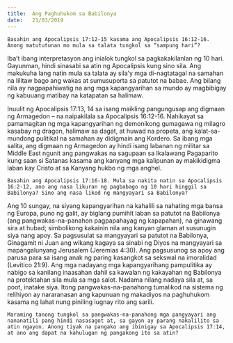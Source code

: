```yaml
---
title:  Ang Paghuhukom sa Babilonya
date:   21/03/2019
---
```


`Basahin ang Apocalipsis 17:12-15 kasama ang Apocalipsis 16:12-16. Anong matututunan mo mula sa talata tungkol sa “sampung hari”?`

Iba’t ibang interpretasyon ang inialok tungkol sa pagkakakilanlan ng 10 hari. Gayunman, hindi sinasabi sa atin ng Apocalipsis kung sino sila. Ang makukuha lang natin mula sa talata ay sila’y mga di-nagtatagal na samahan na lilitaw bago ang wakas at sumusuporta sa patutot na babae. Ang bilang nila ay nagpapahiwatig na ang mga kapangyarihan sa mundo ay magbibigay ng kabuuang matibay na katapatan sa halimaw.

Inuulit ng Apocalipsis 17:13, 14 sa isang maikling pangungusap ang digmaan ng Armagedon – na naipakilala sa Apocalipsis 16:12-16. Nahikayat sa pamamagitan ng mga kapangyarihan ng demonikong gumagawa ng milagro kasabay ng dragon, halimaw sa dagat, at huwad na propeta, ang kalat-sa-mundong pulitikal na samahan ay didigmain ang Kordero. Sa ibang mga salita, ang digmaan ng Armagedon ay hindi isang labanan ng militar sa Middle East ngunit ang pangwakas na sagupaan sa Ikalawang Pagaparito kung saan si Satanas kasama ang kanyang mga kalipunan ay makikidigma laban kay Cristo at sa Kanyang hukbo ng mga anghel.

`Basahin ang Apocalipsis 17:16-18. Mula sa nakita natin sa Apocalipsis 16:2-12, ano ang nasa likuran ng pagbabago ng 10 hari hinggil sa Babilonya? Sino ang nasa likod ng mangyayari sa Babilonya?`

Ang 10 sungay, na siyang kapangyarihan na kahalili sa nahating mga bansa ng Europa, puno ng galit, ay biglang pumihit laban sa patutot na Babilonya (ang pangwakas-na-panahon pagpapahayag ng kapapahan), na ginawang sira at hubad; simbolikong kakainin nila ang kanyan glaman at susunugin siya nang apoy. Sa pagsusulat sa mangyayari sa patutot na Babilonya, Ginagamit ni Juan ang wikang kagaya sa sinabi ng Diyos na mangyayari sa mapangalunyang Jerusalem (Jeremias 4:30). Ang pagsusunog sa apoy ang parusa para sa isang anak ng paring kasangkot sa sekswal na imoralidad (Levitico 21:9). Ang mga nadayang mga kapangyarihang pampulitika ay nabigo sa kanilang inaasahan dahil sa kawalan ng kakayahan ng Babilonya na protektahan sila mula sa mga salot. Nadama nilang nadaya sila at, sa poot, inatake siya. Itong pangwakas-na-panahong tumalikod na sistema ng relihiyon ay nararanasan ang kapunuan ng makadiyos na paghuhukom kasama ng lahat nung piniling iugnay rito ang sarili.

`Maraming tanong tungkol sa pangwakas-na-panahong mga pangyayari ang nananatili pang hindi nasasagot at, sa gayon ay parang nakalilito sa atin ngayon. Anong tiyak na pangako ang ibinigay sa Apocalipsis 17:14, at ano ang dapat na kahulugan ng pangakong ito sa atin?`